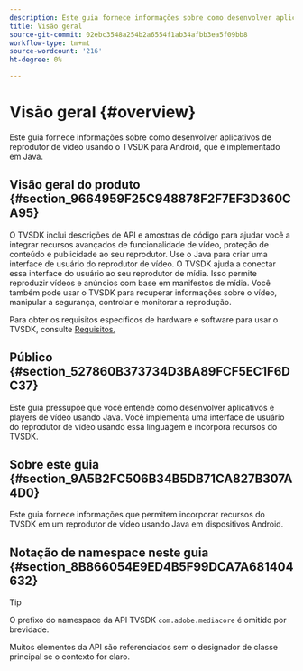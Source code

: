 ```yaml
---
description: Este guia fornece informações sobre como desenvolver aplicativos de reprodutor de vídeo usando o TVSDK para Android, que é implementado em Java.
title: Visão geral
source-git-commit: 02ebc3548a254b2a6554f1ab34afbb3ea5f09bb8
workflow-type: tm+mt
source-wordcount: '216'
ht-degree: 0%

---
```


# Visão geral {#overview}

Este guia fornece informações sobre como desenvolver aplicativos de reprodutor de vídeo usando o TVSDK para Android, que é implementado em Java.

## Visão geral do produto {#section_9664959F25C948878F2F7EF3D360CA95}

O TVSDK inclui descrições de API e amostras de código para ajudar você a integrar recursos avançados de funcionalidade de vídeo, proteção de conteúdo e publicidade ao seu reprodutor. Use o Java para criar uma interface de usuário do reprodutor de vídeo. O TVSDK ajuda a conectar essa interface do usuário ao seu reprodutor de mídia. Isso permite reproduzir vídeos e anúncios com base em manifestos de mídia. Você também pode usar o TVSDK para recuperar informações sobre o vídeo, manipular a segurança, controlar e monitorar a reprodução.

Para obter os requisitos específicos de hardware e software para usar o TVSDK, consulte [Requisitos.](../../android-1.4-introduction/overview-prod-audience-guide/android-1.4-requirements.md)

## Público {#section_527860B373734D3BA89FCF5EC1F6DC37}

Este guia pressupõe que você entende como desenvolver aplicativos e players de vídeo usando Java. Você implementa uma interface de usuário do reprodutor de vídeo usando essa linguagem e incorpora recursos do TVSDK.

## Sobre este guia {#section_9A5B2FC506B34B5DB71CA827B307A4D0}

Este guia fornece informações que permitem incorporar recursos do TVSDK em um reprodutor de vídeo usando Java em dispositivos Android.

## Notação de namespace neste guia {#section_8B866054E9ED4B5F99DCA7A681404632}

>[!TIP]
>
>O prefixo do namespace da API TVSDK `com.adobe.mediacore` é omitido por brevidade.
>
>Muitos elementos da API são referenciados sem o designador de classe principal se o contexto for claro.
